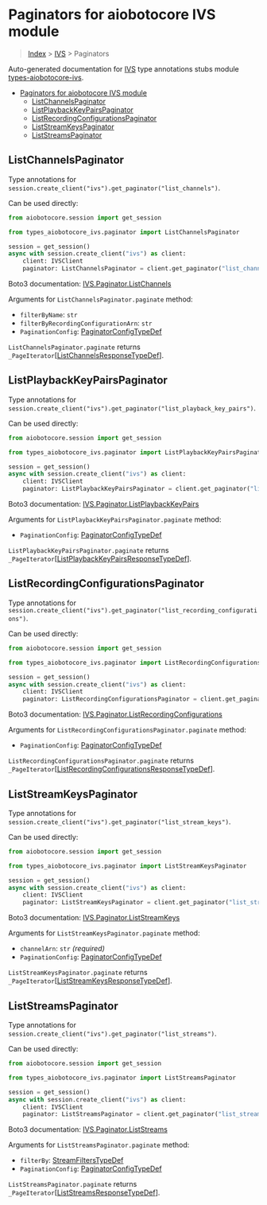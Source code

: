 <a id="paginators-for-aiobotocore-ivs-module"></a>

# Paginators for aiobotocore IVS module

> [Index](..) > [IVS](.) > Paginators

Auto-generated documentation for
[IVS](https://boto3.amazonaws.com/v1/documentation/api/latest/reference/services/ivs.html#IVS)
type annotations stubs module
[types-aiobotocore-ivs](https://pypi.org/project/types-aiobotocore-ivs/).

- [Paginators for aiobotocore IVS module](#paginators-for-aiobotocore-ivs-module)
  - [ListChannelsPaginator](#listchannelspaginator)
  - [ListPlaybackKeyPairsPaginator](#listplaybackkeypairspaginator)
  - [ListRecordingConfigurationsPaginator](#listrecordingconfigurationspaginator)
  - [ListStreamKeysPaginator](#liststreamkeyspaginator)
  - [ListStreamsPaginator](#liststreamspaginator)

<a id="listchannelspaginator"></a>

## ListChannelsPaginator

Type annotations for
`session.create_client("ivs").get_paginator("list_channels")`.

Can be used directly:

```python
from aiobotocore.session import get_session

from types_aiobotocore_ivs.paginator import ListChannelsPaginator

session = get_session()
async with session.create_client("ivs") as client:
    client: IVSClient
    paginator: ListChannelsPaginator = client.get_paginator("list_channels")
```

Boto3 documentation:
[IVS.Paginator.ListChannels](https://boto3.amazonaws.com/v1/documentation/api/latest/reference/services/ivs.html#IVS.Paginator.ListChannels)

Arguments for `ListChannelsPaginator.paginate` method:

- `filterByName`: `str`
- `filterByRecordingConfigurationArn`: `str`
- `PaginationConfig`:
  [PaginatorConfigTypeDef](./type_defs.md#paginatorconfigtypedef)

`ListChannelsPaginator.paginate` returns
`_PageIterator`\[[ListChannelsResponseTypeDef](./type_defs.md#listchannelsresponsetypedef)\].

<a id="listplaybackkeypairspaginator"></a>

## ListPlaybackKeyPairsPaginator

Type annotations for
`session.create_client("ivs").get_paginator("list_playback_key_pairs")`.

Can be used directly:

```python
from aiobotocore.session import get_session

from types_aiobotocore_ivs.paginator import ListPlaybackKeyPairsPaginator

session = get_session()
async with session.create_client("ivs") as client:
    client: IVSClient
    paginator: ListPlaybackKeyPairsPaginator = client.get_paginator("list_playback_key_pairs")
```

Boto3 documentation:
[IVS.Paginator.ListPlaybackKeyPairs](https://boto3.amazonaws.com/v1/documentation/api/latest/reference/services/ivs.html#IVS.Paginator.ListPlaybackKeyPairs)

Arguments for `ListPlaybackKeyPairsPaginator.paginate` method:

- `PaginationConfig`:
  [PaginatorConfigTypeDef](./type_defs.md#paginatorconfigtypedef)

`ListPlaybackKeyPairsPaginator.paginate` returns
`_PageIterator`\[[ListPlaybackKeyPairsResponseTypeDef](./type_defs.md#listplaybackkeypairsresponsetypedef)\].

<a id="listrecordingconfigurationspaginator"></a>

## ListRecordingConfigurationsPaginator

Type annotations for
`session.create_client("ivs").get_paginator("list_recording_configurations")`.

Can be used directly:

```python
from aiobotocore.session import get_session

from types_aiobotocore_ivs.paginator import ListRecordingConfigurationsPaginator

session = get_session()
async with session.create_client("ivs") as client:
    client: IVSClient
    paginator: ListRecordingConfigurationsPaginator = client.get_paginator("list_recording_configurations")
```

Boto3 documentation:
[IVS.Paginator.ListRecordingConfigurations](https://boto3.amazonaws.com/v1/documentation/api/latest/reference/services/ivs.html#IVS.Paginator.ListRecordingConfigurations)

Arguments for `ListRecordingConfigurationsPaginator.paginate` method:

- `PaginationConfig`:
  [PaginatorConfigTypeDef](./type_defs.md#paginatorconfigtypedef)

`ListRecordingConfigurationsPaginator.paginate` returns
`_PageIterator`\[[ListRecordingConfigurationsResponseTypeDef](./type_defs.md#listrecordingconfigurationsresponsetypedef)\].

<a id="liststreamkeyspaginator"></a>

## ListStreamKeysPaginator

Type annotations for
`session.create_client("ivs").get_paginator("list_stream_keys")`.

Can be used directly:

```python
from aiobotocore.session import get_session

from types_aiobotocore_ivs.paginator import ListStreamKeysPaginator

session = get_session()
async with session.create_client("ivs") as client:
    client: IVSClient
    paginator: ListStreamKeysPaginator = client.get_paginator("list_stream_keys")
```

Boto3 documentation:
[IVS.Paginator.ListStreamKeys](https://boto3.amazonaws.com/v1/documentation/api/latest/reference/services/ivs.html#IVS.Paginator.ListStreamKeys)

Arguments for `ListStreamKeysPaginator.paginate` method:

- `channelArn`: `str` *(required)*
- `PaginationConfig`:
  [PaginatorConfigTypeDef](./type_defs.md#paginatorconfigtypedef)

`ListStreamKeysPaginator.paginate` returns
`_PageIterator`\[[ListStreamKeysResponseTypeDef](./type_defs.md#liststreamkeysresponsetypedef)\].

<a id="liststreamspaginator"></a>

## ListStreamsPaginator

Type annotations for
`session.create_client("ivs").get_paginator("list_streams")`.

Can be used directly:

```python
from aiobotocore.session import get_session

from types_aiobotocore_ivs.paginator import ListStreamsPaginator

session = get_session()
async with session.create_client("ivs") as client:
    client: IVSClient
    paginator: ListStreamsPaginator = client.get_paginator("list_streams")
```

Boto3 documentation:
[IVS.Paginator.ListStreams](https://boto3.amazonaws.com/v1/documentation/api/latest/reference/services/ivs.html#IVS.Paginator.ListStreams)

Arguments for `ListStreamsPaginator.paginate` method:

- `filterBy`: [StreamFiltersTypeDef](./type_defs.md#streamfilterstypedef)
- `PaginationConfig`:
  [PaginatorConfigTypeDef](./type_defs.md#paginatorconfigtypedef)

`ListStreamsPaginator.paginate` returns
`_PageIterator`\[[ListStreamsResponseTypeDef](./type_defs.md#liststreamsresponsetypedef)\].
